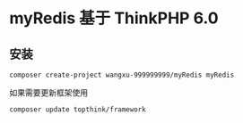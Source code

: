 myRedis 基于 ThinkPHP 6.0
===============

## 安装

~~~
composer create-project wangxu-999999999/myRedis myRedis
~~~

如果需要更新框架使用
~~~
composer update topthink/framework
~~~
